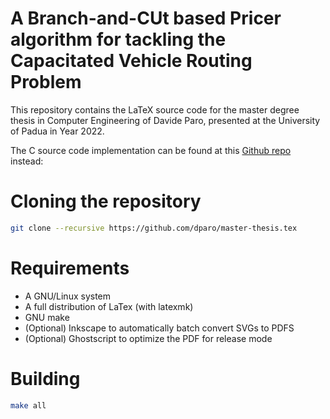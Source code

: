 # A Branch-and-CUt based Pricer algorithm for tackling the Capacitated Vehicle Routing Problem

This repository contains the LaTeX source code for the master degree thesis
in Computer Engineering of Davide Paro, presented at the University of Padua
in Year 2022.

The C source code implementation can be found at this [Github repo](https://github.com/dparo/master-thesis) instead:

# Cloning the repository

```sh
git clone --recursive https://github.com/dparo/master-thesis.tex
```

# Requirements

- A GNU/Linux system
- A full distribution of LaTex (with latexmk)
- GNU make
- (Optional) Inkscape to automatically batch convert SVGs to PDFS
- (Optional) Ghostscript to optimize the PDF for release mode

# Building

```sh
make all
```
